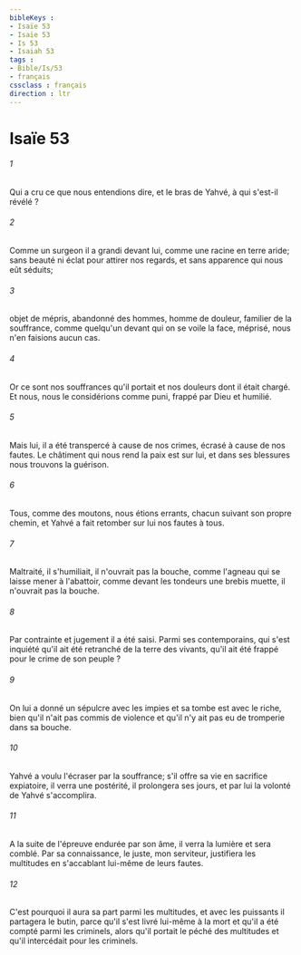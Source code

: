 ```yaml
---
bibleKeys : 
- Isaïe 53
- Isaïe 53
- Is 53
- Isaiah 53
tags : 
- Bible/Is/53
- français
cssclass : français
direction : ltr
---
```


# Isaïe 53

###### 1
Qui a cru ce que nous entendions dire, et le bras de Yahvé, à qui s'est-il révélé ? 
###### 2
Comme un surgeon il a grandi devant lui, comme une racine en terre aride; sans beauté ni éclat pour attirer nos regards, et sans apparence qui nous eût séduits; 
###### 3
objet de mépris, abandonné des hommes, homme de douleur, familier de la souffrance, comme quelqu'un devant qui on se voile la face, méprisé, nous n'en faisions aucun cas. 
###### 4
Or ce sont nos souffrances qu'il portait et nos douleurs dont il était chargé. Et nous, nous le considérions comme puni, frappé par Dieu et humilié. 
###### 5
Mais lui, il a été transpercé à cause de nos crimes, écrasé à cause de nos fautes. Le châtiment qui nous rend la paix est sur lui, et dans ses blessures nous trouvons la guérison. 
###### 6
Tous, comme des moutons, nous étions errants, chacun suivant son propre chemin, et Yahvé a fait retomber sur lui nos fautes à tous. 
###### 7
Maltraité, il s'humiliait, il n'ouvrait pas la bouche, comme l'agneau qui se laisse mener à l'abattoir, comme devant les tondeurs une brebis muette, il n'ouvrait pas la bouche. 
###### 8
Par contrainte et jugement il a été saisi. Parmi ses contemporains, qui s'est inquiété qu'il ait été retranché de la terre des vivants, qu'il ait été frappé pour le crime de son peuple ? 
###### 9
On lui a donné un sépulcre avec les impies et sa tombe est avec le riche, bien qu'il n'ait pas commis de violence et qu'il n'y ait pas eu de tromperie dans sa bouche. 
###### 10
Yahvé a voulu l'écraser par la souffrance; s'il offre sa vie en sacrifice expiatoire, il verra une postérité, il prolongera ses jours, et par lui la volonté de Yahvé s'accomplira. 
###### 11
A la suite de l'épreuve endurée par son âme, il verra la lumière et sera comblé. Par sa connaissance, le juste, mon serviteur, justifiera les multitudes en s'accablant lui-même de leurs fautes. 
###### 12
C'est pourquoi il aura sa part parmi les multitudes, et avec les puissants il partagera le butin, parce qu'il s'est livré lui-même à la mort et qu'il a été compté parmi les criminels, alors qu'il portait le péché des multitudes et qu'il intercédait pour les criminels. 
